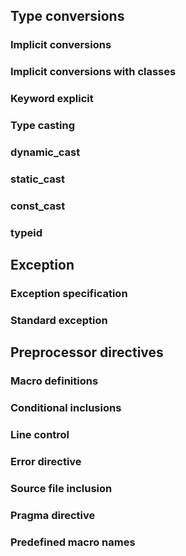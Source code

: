 ## Type conversions

### Implicit conversions
### Implicit conversions with classes
### Keyword explicit
### Type casting
### dynamic_cast
### static_cast
### const_cast
### typeid

## Exception

### Exception specification
### Standard exception

## Preprocessor directives

### Macro definitions
### Conditional inclusions
### Line control
### Error directive
### Source file inclusion
### Pragma directive
### Predefined macro names
